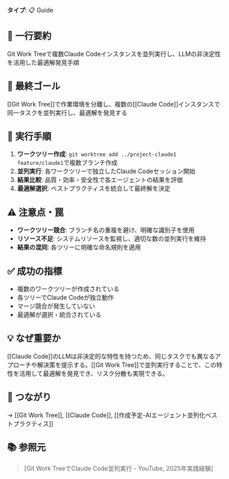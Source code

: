 **タイプ**: 📋 Guide

## 📝 一行要約
Git Work Treeで複数Claude Codeインスタンスを並列実行し、LLMの非決定性を活用した最適解発見手順

## 🎯 最終ゴール
[[Git Work Tree]]で作業環境を分離し、複数の[[Claude Code]]インスタンスで同一タスクを並列実行し、最適解を発見する

## 🔧 実行手順
1. **ワークツリー作成**: `git worktree add ../project-claude1 feature/claude1`で複数ブランチ作成
2. **並列実行**: 各ワークツリーで独立したClaude Codeセッション開始
3. **結果比較**: 品質・効率・安全性で各エージェントの結果を評価
4. **最適解選択**: ベストプラクティスを統合して最終解を決定

## ⚠️ 注意点・罠
- **ワークツリー競合**: ブランチ名の重複を避け、明確な識別子を使用
- **リソース不足**: システムリソースを監視し、適切な数の並列実行を維持
- **結果の混同**: 各ツリーに明確な命名規則を適用

## ✅ 成功の指標
- 複数のワークツリーが作成されている
- 各ツリーでClaude Codeが独立動作
- マージ競合が発生していない
- 最適解が選択・統合されている

## 💡 なぜ重要か
[[Claude Code]]のLLMは非決定的な特性を持つため、同じタスクでも異なるアプローチや解決策を提示する。[[Git Work Tree]]で並列実行することで、この特性を活用して最適解を発見でき、リスク分散も実現できる。

## 🔗 つながり
→ [[Git Work Tree]], [[Claude Code]], [[作成予定-AIエージェント並列化ベストプラクティス]]

## 📚 参照元
> [Git Work TreeでClaude Code並列実行 - YouTube, 2025年実践経験]